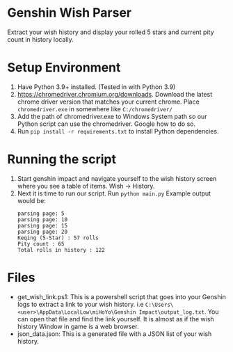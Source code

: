 # Genshin Wish Parser
Extract your wish history and display your rolled 5 stars and current pity count in history locally.

# Setup Environment
1. Have Python 3.9+ installed. (Tested in with Python 3.9)
2. https://chromedriver.chromium.org/downloads. Download the latest chrome driver version that matches your current chrome.
   Place `chromedriver.exe` in somewhere like `C:/chromedriver/`
3. Add the path of chromedriver.exe to Windows System path so our Python script can use the chromedriver. Google how to do so.
4. Run `pip install -r requirements.txt` to install Python dependencies.

# Running the script
1. Start genshin impact and navigate yourself to the wish history screen where you see a table of items. Wish -> History.
2. Next it is time to run our script. Run `python main.py`
   Example output would be:
   ```
   parsing page: 5
   parsing page: 10
   parsing page: 15
   parsing page: 20
   Keqing (5-Star) : 57 rolls
   Pity count : 65
   Total rolls in history : 122
   ```

# Files
- get_wish_link.ps1: This is a powershell script that goes into your Genshin logs to extract a link to your wish history.
  i.e `C:\Users\<user>\AppData\LocalLow\miHoYo\Genshin Impact\output_log.txt`. You can open that file and find the link yourself.
  It is almost as if the wish history Window in game is a web browser.
- json_data.json: This is a generated file with a JSON list of your wish history.